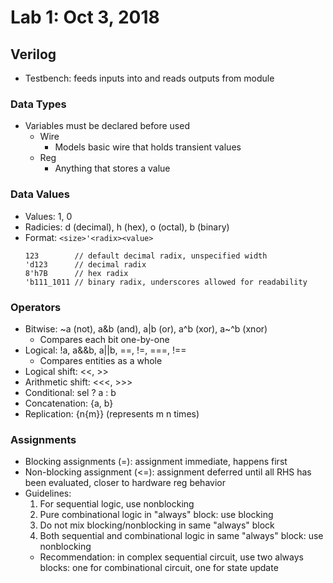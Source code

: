 # Lab 1: Oct 3, 2018
## Verilog
* Testbench: feeds inputs into and reads outputs from module
### Data Types
* Variables must be declared before used
  * Wire
    * Models basic wire that holds transient values
  * Reg
    * Anything that stores a value
### Data Values
* Values: 1, 0
* Radicies: d (decimal), h (hex), o (octal), b (binary)
* Format: `<size>'<radix><value>`
   ```
   123        // default decimal radix, unspecified width
   'd123      // decimal radix
   8'h7B      // hex radix
   'b111_1011 // binary radix, underscores allowed for readability
   ```
### Operators
* Bitwise: ~a (not), a&b (and), a|b (or), a^b (xor), a~^b (xnor) 
  * Compares each bit one-by-one
* Logical: !a, a&&b, a||b, ==, !=, ===, !==
  * Compares entities as a whole
* Logical shift: <<, >>
* Arithmetic shift: <<<, >>>
* Conditional: sel ? a : b
* Concatenation: {a, b}
* Replication: {n{m}} (represents m n times)
### Assignments
* Blocking assignments (=): assignment immediate, happens first
* Non-blocking assignment (<=): assignment deferred until all RHS has been evaluated, closer to hardware reg behavior
* Guidelines:
  1. For sequential logic, use nonblocking
  2. Pure combinational logic in "always" block: use blocking
  3. Do not mix blocking/nonblocking in same "always" block
  4. Both sequential and combinational logic in same "always" block: use nonblocking
  * Recommendation: in complex sequential circuit, use two always blocks: one for combinational circuit, one for state update
